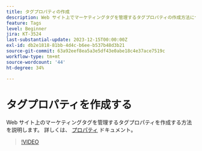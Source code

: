 ```yaml
---
title: タグプロパティの作成
description: Web サイト上でマーケティングタグを管理するタグプロパティの作成方法について説明します。
feature: Tags
level: Beginner
jira: KT-3524
last-substantial-update: 2023-12-15T00:00:00Z
exl-id: db2e1818-81bb-4d4c-b6ee-b537b48d3b21
source-git-commit: 63a92eef8ea5a3e5df43e0abe18c4e37ace7519c
workflow-type: tm+mt
source-wordcount: '44'
ht-degree: 34%

---
```


# タグプロパティを作成する

Web サイト上のマーケティングタグを管理するタグプロパティを作成する方法を説明します。 詳しくは、 [プロパティ](https://experienceleague.adobe.com/docs/experience-platform/tags/admin/companies-and-properties.html?lang=ja) ドキュメント。

>[!VIDEO](https://video.tv.adobe.com/v/28727/?learn=on)
